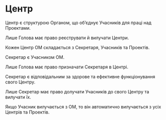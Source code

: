 # Центр

<subject>Центр</subject> <keyword>є</keyword> <keyword>структурою</keyword> <subject>Органом</subject>, що
обʼєднує <subject>Учасників</subject> для праці
над <subject>Проектами</subject>.

Лише <subject>Голова</subject> має право реєструвати й вилучати <subject>Центри</subject>.

Кожен <subject>Центр ОМ</subject> складається з <subject>Секретаря</subject>, <subject>Учасників</subject> <keyword>
та</keyword> <subject>
Проектів</subject>.

<subject>Секретар</subject> <keyword>є</keyword> <subject>Учасником ОМ</subject>.

Лише <subject>Голова</subject> має право призначати <subject>Секретаря</subject> в <subject>Центрі</subject>.

<subject>Секретар</subject> <keyword>є</keyword> відповідальним за здорове <keyword>та</keyword> ефективне
функціонування свого <subject>
Центру</subject>.

Лише <subject>Секретар</subject> має право долучати <subject>Учасників</subject> до свого <subject>
Центру</subject> <keyword>та</keyword>
вилучати їх.

Якщо <subject>Учасник</subject> вилучається з <subject>ОМ</subject>, то він автоматично вилучається з усіх <subject>
Центрів</subject> <keyword>та</keyword> <subject>Проектів</subject>.